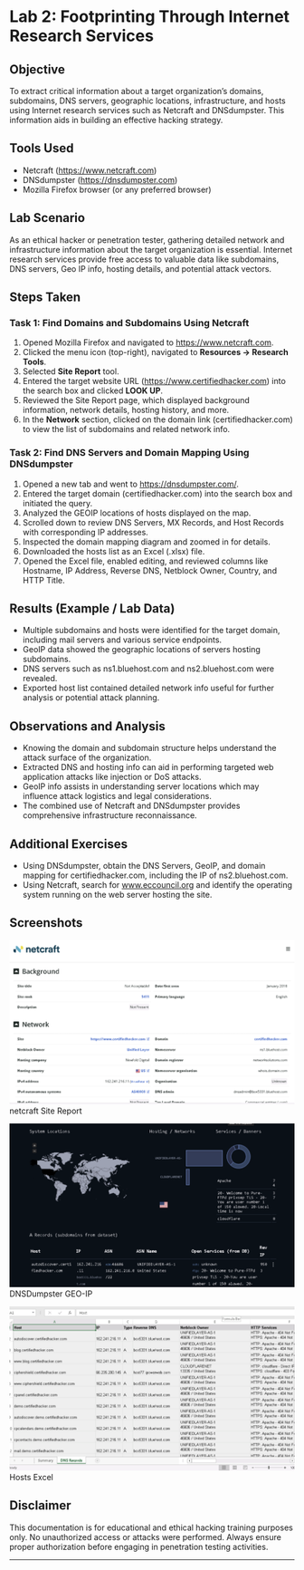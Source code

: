 # Lab 2: Footprinting Through Internet Research Services

## Objective
To extract critical information about a target organization’s domains, subdomains, DNS servers, geographic locations, infrastructure, and hosts using Internet research services such as Netcraft and DNSdumpster. This information aids in building an effective hacking strategy.

## Tools Used
- Netcraft (https://www.netcraft.com)  
- DNSdumpster (https://dnsdumpster.com)  
- Mozilla Firefox browser (or any preferred browser)  

## Lab Scenario
As an ethical hacker or penetration tester, gathering detailed network and infrastructure information about the target organization is essential. Internet research services provide free access to valuable data like subdomains, DNS servers, Geo IP info, hosting details, and potential attack vectors.

## Steps Taken

### Task 1: Find Domains and Subdomains Using Netcraft
1. Opened Mozilla Firefox and navigated to https://www.netcraft.com.  
2. Clicked the menu icon (top-right), navigated to **Resources → Research Tools**.  
3. Selected **Site Report** tool.  
4. Entered the target website URL (https://www.certifiedhacker.com) into the search box and clicked **LOOK UP**.  
5. Reviewed the Site Report page, which displayed background information, network details, hosting history, and more.  
6. In the **Network** section, clicked on the domain link (certifiedhacker.com) to view the list of subdomains and related network info.

### Task 2: Find DNS Servers and Domain Mapping Using DNSdumpster
1. Opened a new tab and went to https://dnsdumpster.com/.  
2. Entered the target domain (certifiedhacker.com) into the search box and initiated the query.  
3. Analyzed the GEOIP locations of hosts displayed on the map.  
4. Scrolled down to review DNS Servers, MX Records, and Host Records with corresponding IP addresses.  
5. Inspected the domain mapping diagram and zoomed in for details.  
6. Downloaded the hosts list as an Excel (.xlsx) file.  
7. Opened the Excel file, enabled editing, and reviewed columns like Hostname, IP Address, Reverse DNS, Netblock Owner, Country, and HTTP Title.

## Results (Example / Lab Data)
- Multiple subdomains and hosts were identified for the target domain, including mail servers and various service endpoints.  
- GeoIP data showed the geographic locations of servers hosting subdomains.  
- DNS servers such as ns1.bluehost.com and ns2.bluehost.com were revealed.  
- Exported host list contained detailed network info useful for further analysis or potential attack planning.

## Observations and Analysis
- Knowing the domain and subdomain structure helps understand the attack surface of the organization.  
- Extracted DNS and hosting info can aid in performing targeted web application attacks like injection or DoS attacks.  
- GeoIP info assists in understanding server locations which may influence attack logistics and legal considerations.  
- The combined use of Netcraft and DNSdumpster provides comprehensive infrastructure reconnaissance.

## Additional Exercises

- Using DNSdumpster, obtain the DNS Servers, GeoIP, and domain mapping for certifiedhacker.com, including the IP of ns2.bluehost.com.  
- Using Netcraft, search for www.eccouncil.org and identify the operating system running on the web server hosting the site.

## Screenshots 
![Netcraft Site Report](screenshots/netcraft_site_report.png)  
netcraft Site Report

![DNSdumpster GEOIP](screenshots/dnsdumpster_geoip.png)  
DNSDumpster GEO-IP

![Hosts Excel](screenshots/hosts_list_excel.png)
Hosts Excel

## Disclaimer

This documentation is for educational and ethical hacking training purposes only. No unauthorized access or attacks were performed. Always ensure proper authorization before engaging in penetration testing activities.

---
